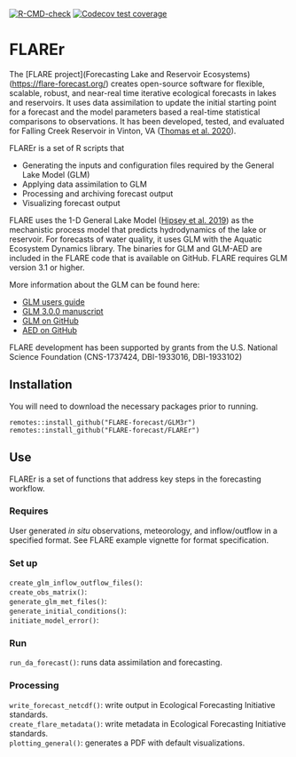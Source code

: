<!-- badges: start -->
  [![R-CMD-check](https://github.com/FLARE-forecast/FLAREr/actions/workflows/R-CMD-check.yaml/badge.svg)](https://github.com/FLARE-forecast/FLAREr/actions/workflows/R-CMD-check.yaml)
[![Codecov test coverage](https://codecov.io/gh/FLARE-forecast/FLAREr/branch/master/graph/badge.svg)](https://codecov.io/gh/FLARE-forecast/FLAREr?branch=master)
<!-- badges: end -->

# FLAREr

The [FLARE project](Forecasting Lake and Reservoir Ecosystems)(https://flare-forecast.org/) creates open-source software for flexible, scalable, robust, and near-real time iterative ecological forecasts in lakes and reservoirs. It uses data assimilation to update the initial starting point for a forecast and the model parameters based a real-time statistical comparisons to observations. It has been developed, tested, and evaluated for Falling  Creek Reservoir in Vinton, VA ([Thomas et al. 2020](https://agupubs.onlinelibrary.wiley.com/doi/abs/10.1029/2019WR026138)).

FLAREr is a set of R scripts that

* Generating the inputs and configuration files required by the General Lake Model (GLM)
* Applying data assimilation to GLM
* Processing and archiving forecast output
* Visualizing forecast output

FLARE uses the 1-D General Lake Model ([Hipsey et al. 2019](https://www.geosci-model-dev.net/12/473/2019/)) as the mechanistic process model that predicts hydrodynamics of the lake or reservoir. For forecasts of water quality, it uses GLM with the Aquatic Ecosystem Dynamics library. The binaries for GLM and GLM-AED are included in the FLARE code that is available on GitHub. FLARE requires GLM version 3.1 or higher.

More information about the GLM can be found here:

* [GLM users guide](https://aed.see.uwa.edu.au/research/models/GLM/index.html) 
* [GLM 3.0.0 manuscript](https://www.geosci-model-dev.net/12/473/2019/) 
* [GLM on GitHub](https://github.com/AquaticEcoDynamics/GLM)
* [AED on GitHub](https://github.com/AquaticEcoDynamics/libaed2)

FLARE development has been supported by grants from the U.S. National Science Foundation (CNS-1737424, DBI-1933016, DBI-1933102)

## Installation

You will need to download the necessary packages prior to running.
```
remotes::install_github("FLARE-forecast/GLM3r")
remotes::install_github("FLARE-forecast/FLAREr")

```

## Use

FLAREr is a set of functions that address key steps in the forecasting workflow. 

### Requires

User generated *in situ* observations, meteorology, and inflow/outflow in a specified format.  See FLARE example vignette for format specification.

### Set up

`create_glm_inflow_outflow_files()`:   
`create_obs_matrix()`:    
`generate_glm_met_files()`:   
`generate_initial_conditions()`:    
`initiate_model_error()`:    

### Run

`run_da_forecast()`: runs data assimilation and forecasting. 

### Processing

`write_forecast_netcdf()`: write output in Ecological Forecasting Initiative standards.     
`create_flare_metadata()`: write metadata in Ecological Forecasting Initiative standards.     
`plotting_general()`: generates a PDF with default visualizations. 
 

 
